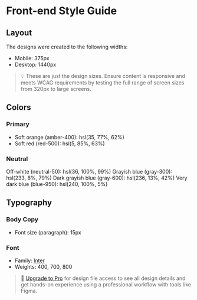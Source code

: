 # Front-end Style Guide

## Layout

The designs were created to the following widths:

- Mobile: 375px
- Desktop: 1440px

> 💡 These are just the design sizes. Ensure content is responsive and meets WCAG requirements by testing the full range of screen sizes from 320px to large screens.

## Colors

### Primary

- Soft orange (amber-400): hsl(35, 77%, 62%) 
- Soft red (red-500): hsl(5, 85%, 63%)

### Neutral

Off-white (neutral-50): hsl(36, 100%, 99%)
Grayish blue (gray-300): hsl(233, 8%, 79%)
Dark grayish blue (gray-600): hsl(236, 13%, 42%)
Very dark blue (blue-950): hsl(240, 100%, 5%)

## Typography

### Body Copy

- Font size (paragraph): 15px

### Font

- Family: [Inter](https://fonts.google.com/specimen/Inter)
- Weights: 400, 700, 800

> 💎 [Upgrade to Pro](https://www.frontendmentor.io/pro?ref=style-guide) for design file access to see all design details and get hands-on experience using a professional workflow with tools like Figma.
